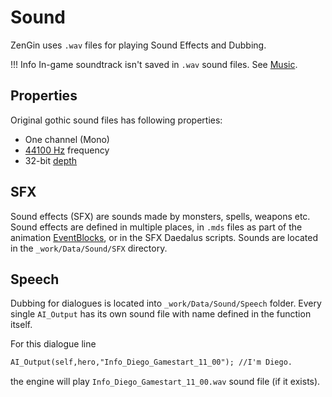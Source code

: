 # Sound
ZenGin uses `.wav` files for playing Sound Effects and Dubbing.

!!! Info
    In-game soundtrack isn't saved in `.wav` sound files. See [Music](../music.md).

## Properties
Original gothic sound files has following properties:

- One channel (Mono)
- [44100 Hz](https://en.wikipedia.org/wiki/44,100_Hz) frequency
- 32-bit [depth](https://en.wikipedia.org/wiki/Audio_bit_depth)

## SFX
Sound effects (SFX) are sounds made by monsters, spells, weapons etc. Sound effects are defined in multiple places, in `.mds` files as part of the animation [EventBlocks](../anims/events.md), or in the SFX Daedalus scripts. Sounds are located in the `_work/Data/Sound/SFX` directory. 

## Speech
Dubbing for dialogues is located into `_work/Data/Sound/Speech` folder. Every single `AI_Output` has its own sound file with name defined in the function itself.

For this dialogue line
```dae
AI_Output(self,hero,"Info_Diego_Gamestart_11_00"); //I'm Diego.
```
the engine will play `Info_Diego_Gamestart_11_00.wav` sound file (if it exists).
